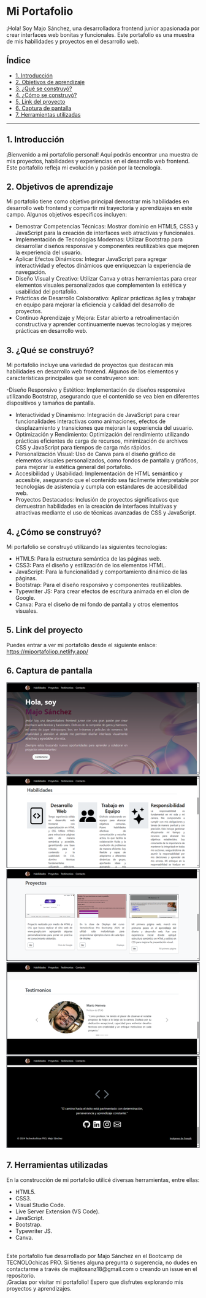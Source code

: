# Mi Portafolio

¡Hola! Soy Majo Sánchez, una desarrolladora frontend junior apasionada por crear interfaces web bonitas y funcionales. Este portafolio es una muestra de mis habilidades y proyectos en el desarrollo web.

## Índice

* [1. Introducción](https://github.com/MajoSanz/MiPortafolio-b4-g2/blob/main/README.md#1-introducci%C3%B3n)
* [2. Objetivos de aprendizaje](https://github.com/MajoSanz/MiPortafolio-b4-g2/blob/main/README.md#2-objetivos-de-aprendizaje)
* [3. ¿Qué se construyó?](https://github.com/MajoSanz/ClonGoogle-b4-g2/blob/main/README.md#3-qu%C3%A9-se-construy%C3%B3)
* [4. ¿Cómo se construyó?](https://github.com/MajoSanz/ClonGoogle-b4-g2/blob/main/README.md#4-c%C3%B3mo-se-construy%C3%B3)
* [5. Link del proyecto](https://github.com/MajoSanz/ClonGoogle-b4-g2/blob/main/README.md#5-link-del-proyecto)
* [6. Captura de pantalla](https://github.com/MajoSanz/ClonGoogle-b4-g2/blob/main/README.md#6-captura-de-pantalla)
* [7. Herramientas utilizadas](https://github.com/MajoSanz/ClonGoogle-b4-g2/blob/main/README.md#7-herramientas-utilizadas)

****

## 1. Introducción

¡Bienvenido a mi portafolio personal! Aquí podrás encontrar una muestra de mis proyectos, habilidades y experiencias en el desarrollo web frontend. Este portafolio refleja mi evolución y pasión por la tecnología.

## 2. Objetivos de aprendizaje

Mi portafolio tiene como objetivo principal demostrar mis habilidades en desarrollo web frontend y compartir mi trayectoria y aprendizajes en este campo. Algunos objetivos específicos incluyen:

- Demostrar Competencias Técnicas: Mostrar dominio en HTML5, CSS3 y JavaScript para la creación de interfaces web atractivas y funcionales.
- Implementación de Tecnologías Modernas: Utilizar Bootstrap para desarrollar diseños responsive y componentes reutilizables que mejoren la experiencia del usuario.
- Aplicar Efectos Dinámicos: Integrar JavaScript para agregar interactividad y efectos dinámicos que enriquezcan la experiencia de navegación.
- Diseño Visual y Creativo: Utilizar Canva y otras herramientas para crear elementos visuales personalizados que complementen la estética y usabilidad del portafolio.
- Prácticas de Desarrollo Colaborativo: Aplicar prácticas ágiles y trabajar en equipo para mejorar la eficiencia y calidad del desarrollo de proyectos.
- Continuo Aprendizaje y Mejora: Estar abierto a retroalimentación constructiva y aprender continuamente nuevas tecnologías y mejores prácticas en desarrollo web.

## 3. ¿Qué se construyó?

Mi portafolio incluye una variedad de proyectos que destacan mis habilidades en desarrollo web frontend. Algunos de los elementos y características principales que se construyeron son:

-Diseño Responsivo y Estético: Implementación de diseños responsive utilizando Bootstrap, asegurando que el contenido se vea bien en diferentes dispositivos y tamaños de pantalla.
- Interactividad y Dinamismo: Integración de JavaScript para crear funcionalidades interactivas como animaciones, efectos de desplazamiento y transiciones que mejoran la experiencia del usuario.
- Optimización y Rendimiento: Optimización del rendimiento utilizando prácticas eficientes de carga de recursos, minimización de archivos CSS y JavaScript para tiempos de carga más rápidos.
- Personalización Visual: Uso de Canva para el diseño gráfico de elementos visuales personalizados, como fondos de pantalla y gráficos, para mejorar la estética general del portafolio.
- Accesibilidad y Usabilidad: Implementación de HTML semántico y accesible, asegurando que el contenido sea fácilmente interpretable por tecnologías de asistencia y cumpla con estándares de accesibilidad web.
- Proyectos Destacados: Inclusión de proyectos significativos que demuestran habilidades en la creación de interfaces intuitivas y atractivas mediante el uso de técnicas avanzadas de CSS y JavaScript.

## 4. ¿Cómo se construyó?

Mi portafolio se construyó utilizando las siguientes tecnologías:

- HTML5: Para la estructura semántica de las páginas web.
- CSS3: Para el diseño y estilización de los elementos HTML.
- JavaScript: Para la funcionalidad y comportamiento dinámico de las páginas.
- Bootstrap: Para el diseño responsivo y componentes reutilizables.
- Typewriter JS: Para crear efectos de escritura animada en el clon de Google.
- Canva: Para el diseño de mi fondo de pantalla y otros elementos visuales.

## 5. Link del proyecto

Puedes entrar a ver mi portafolio desde el siguiente enlace: https://miportafoliop.netlify.app/

## 6. Captura de pantalla

![Mi Portafolio](Images/MiPortafolio1.png)
![Mi Portafolio](Images/MiPortafolio2.png)
![Mi Portafolio](Images/MiPortafolio3.png)
![Mi Portafolio](Images/MiPortafolio4.png)
![Mi Portafolio](Images/MiPortafolio5.png)

## 7. Herramientas utilizadas

En la construcción de mi portafolio utilicé diversas herramientas, entre ellas:
* HTML5.
* CSS3.
* Visual Studio Code.
* Live Server Extension (VS Code).
* JavaScript.
* Bootstrap.
* Typewriter JS.
* Canva.
  
<br>
Este portafolio fue desarrollado por Majo Sánchez en el Bootcamp de TECNOLOchicas PRO. Si tienes alguna pregunta o sugerencia, no dudes en contactarme a través de majitosanz18@gmail.com o creando un issue en el repositorio. 
<br>
¡Gracias por visitar mi portafolio! Espero que disfrutes explorando mis proyectos y aprendizajes.
